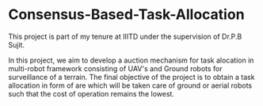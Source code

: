 # Consensus-Based-Task-Allocation
This project is part of my tenure at IIITD under the supervision of Dr.P.B Sujit. 

In this project, we aim to develop a auction mechanism for task alocation in multi-robot framework consisting of UAV's and Ground robots for surveillance of a terrain. The final objective of the project is to obtain a task allocation in form of are which will be taken care of ground or aerial robots such that the cost of operation remains the lowest.
